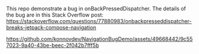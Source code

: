 This repo demonstrate a bug in onBackPressedDispatcher.  The details of the bug are in this Stack Overflow post: https://stackoverflow.com/questions/77880983/onbackpresseddispatcher-breaks-jetpack-compose-navigation

https://github.com/konnovdev/NavigationBugDemo/assets/49668442/9c557023-9a40-43be-beec-2f042b7fff5b

